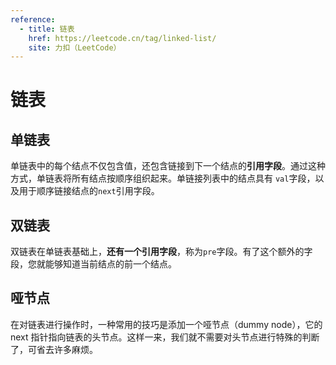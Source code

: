 ```yaml
---
reference:
  - title: 链表
    href: https://leetcode.cn/tag/linked-list/
    site: 力扣（LeetCode）
---
```


# 链表

## 单链表

单链表中的每个结点不仅包含值，还包含链接到下一个结点的**引用字段**。通过这种方式，单链表将所有结点按顺序组织起来。单链接列表中的结点具有 `val`字段，以及用于顺序链接结点的`next`引用字段。

## 双链表

双链表在单链表基础上，**还有一个引用字段**，称为`pre`字段。有了这个额外的字段，您就能够知道当前结点的前一个结点。

## 哑节点

在对链表进行操作时，一种常用的技巧是添加一个哑节点（dummy node），它的 next 指针指向链表的头节点。这样一来，我们就不需要对头节点进行特殊的判断了，可省去许多麻烦。